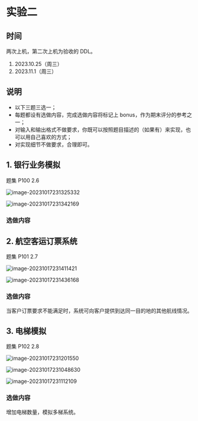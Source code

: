 # 实验二

## 时间

两次上机，第二次上机为验收的 DDL。

1. 2023.10.25（周三）
2. 2023.11.1（周三）

## 说明

- 以下三题三选一；
- 每题都设有选做内容，完成选做内容将标记上 bonus，作为期末评分的参考之一；
- 对输入和输出格式不做要求，你既可以按照题目描述的（如果有）来实现，也可以用自己喜欢的方式；
- 对实现细节不做要求，合理即可。

## 1. 银行业务模拟

题集 P100 2.6

![image-20231017231325332](images/image-20231017231325332.png)

![image-20231017231342169](images/image-20231017231342169.png)

### 选做内容





## 2. 航空客运订票系统

题集 P101 2.7

![image-20231017231411421](images/image-20231017231411421.png)

![image-20231017231436168](images/image-20231017231436168.png)

### 选做内容

当客户订票要求不能满足时，系统可向客户提供到达同一目的地的其他航线情况。

## 3. 电梯模拟

题集 P102 2.8

![image-20231017231201550](images/image-20231017231201550.png)

![image-20231017231048630](images/image-20231017231048630.png)

![image-20231017231112109](images/image-20231017231112109.png)

### 选做内容

增加电梯数量，模拟多梯系统。
